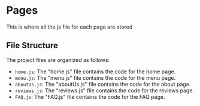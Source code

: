 # Pages

This is where all the js file for each page are stored

## File Structure

The project files are organized as follows:

- `home.js`: The "home.js" file contains the code for the home page.
- `menu.js`: The "menu.js" file contains the code for the menu page.
- `aboutUs.js`: The "aboutUs.js" file contains the code for the about page.
- `reviews.js`: The "reviews.js" file contains the code for the reviews page.
- `FAQ.js`: The "FAQ.js" file contains the code for the FAQ page.